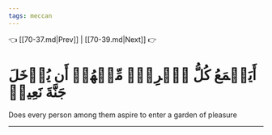 ```yaml
---
tags: meccan
---
```


👈 [[70-37.md|Prev]] | [[70-39.md|Next]] 👉

# أَيَطۡمَعُ كُلُّ ٱمۡرِيٕٖ مِّنۡهُمۡ أَن يُدۡخَلَ جَنَّةَ نَعِيمٖ

Does every person among them aspire to enter a garden of pleasure

---

